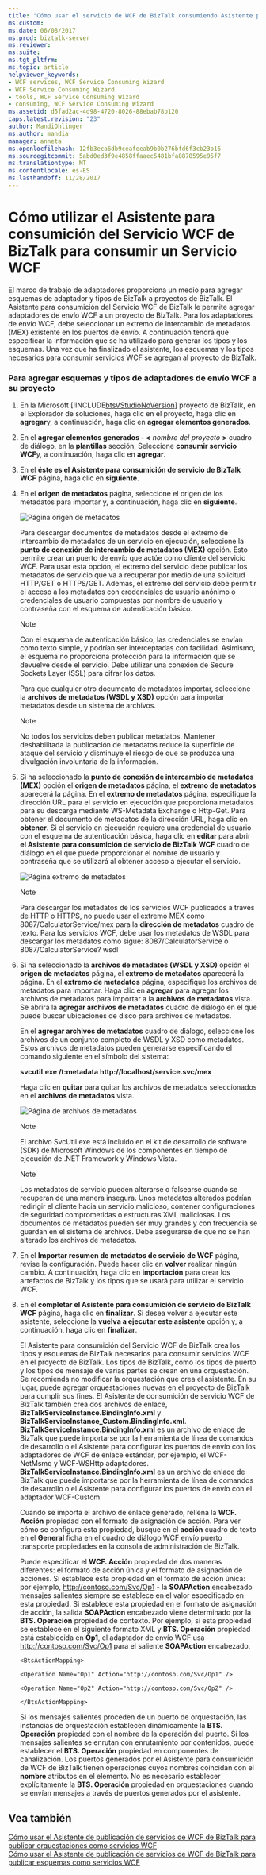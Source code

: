 ```yaml
---
title: "Cómo usar el servicio de WCF de BizTalk consumiendo Asistente para consumir un servicio WCF | Documentos de Microsoft"
ms.custom: 
ms.date: 06/08/2017
ms.prod: biztalk-server
ms.reviewer: 
ms.suite: 
ms.tgt_pltfrm: 
ms.topic: article
helpviewer_keywords:
- WCF services, WCF Service Consuming Wizard
- WCF Service Consuming Wizard
- tools, WCF Service Consuming Wizard
- consuming, WCF Service Consuming Wizard
ms.assetid: d5fad2ac-4d98-4720-8026-88ebab78b120
caps.latest.revision: "23"
author: MandiOhlinger
ms.author: mandia
manager: anneta
ms.openlocfilehash: 12fb3eca6db9ceafeeab9b0b276bfd6f3cb23b16
ms.sourcegitcommit: 5abd0ed3f9e4858ffaaec5481bfa8878595e95f7
ms.translationtype: MT
ms.contentlocale: es-ES
ms.lasthandoff: 11/28/2017
---
```

# <a name="how-to-use-the-biztalk-wcf-service-consuming-wizard-to-consume-a-wcf-service"></a>Cómo utilizar el Asistente para consumición del Servicio WCF de BizTalk para consumir un Servicio WCF
El marco de trabajo de adaptadores proporciona un medio para agregar esquemas de adaptador y tipos de BizTalk a proyectos de BizTalk. El Asistente para consumición del Servicio WCF de BizTalk le permite agregar adaptadores de envío WCF a un proyecto de BizTalk. Para los adaptadores de envío WCF, debe seleccionar un extremo de intercambio de metadatos (MEX) existente en los puertos de envío. A continuación tendrá que especificar la información que se ha utilizado para generar los tipos y los esquemas. Una vez que ha finalizado el asistente, los esquemas y los tipos necesarios para consumir servicios WCF se agregan al proyecto de BizTalk.  
  
### <a name="to-add-the-schemas-and-types-for-wcf-send-adapters-to-your-project"></a>Para agregar esquemas y tipos de adaptadores de envío WCF a su proyecto  
  
1.  En la Microsoft [!INCLUDE[btsVStudioNoVersion](../includes/btsvstudionoversion-md.md)] proyecto de BizTalk, en el Explorador de soluciones, haga clic en el proyecto, haga clic en **agregar**y, a continuación, haga clic en **agregar elementos generados**.  
  
2.  En el **agregar elementos generados - \<**  *nombre del proyecto*  **\>**  cuadro de diálogo, en la **plantillas** sección, Seleccione **consumir servicio WCF**y, a continuación, haga clic en **agregar**.  
  
3.  En el **éste es el Asistente para consumición de servicio de BizTalk WCF** página, haga clic en **siguiente**.  
  
4.  En el **origen de metadatos** página, seleccione el origen de los metadatos para importar y, a continuación, haga clic en **siguiente**.  
  
     ![Página origen de metadatos](../core/media/2478a788-23ff-4ba9-a183-82e533b57f46.gif "2478a788-23ff-4ba9-a183-82e533b57f46")  
  
     Para descargar documentos de metadatos desde el extremo de intercambio de metadatos de un servicio en ejecución, seleccione la **punto de conexión de intercambio de metadatos (MEX)** opción. Esto permite crear un puerto de envío que actúe como cliente del servicio WCF. Para usar esta opción, el extremo del servicio debe publicar los metadatos de servicio que va a recuperar por medio de una solicitud HTTP/GET o HTTPS/GET. Además, el extremo del servicio debe permitir el acceso a los metadatos con credenciales de usuario anónimo o credenciales de usuario compuestas por nombre de usuario y contraseña con el esquema de autenticación básico.  
  
    > [!NOTE]
    >  Con el esquema de autenticación básico, las credenciales se envían como texto simple, y podrían ser interceptadas con facilidad. Asimismo, el esquema no proporciona protección para la información que se devuelve desde el servicio. Debe utilizar una conexión de Secure Sockets Layer (SSL) para cifrar los datos.  
  
     Para que cualquier otro documento de metadatos importar, seleccione la **archivos de metadatos (WSDL y XSD)** opción para importar metadatos desde un sistema de archivos.  
  
    > [!NOTE]
    >  No todos los servicios deben publicar metadatos. Mantener deshabilitada la publicación de metadatos reduce la superficie de ataque del servicio y disminuye el riesgo de que se produzca una divulgación involuntaria de la información.  
  
5.  Si ha seleccionado la **punto de conexión de intercambio de metadatos (MEX)** opción el **origen de metadatos** página, el **extremo de metadatos** aparecerá la página. En el **extremo de metadatos** página, especifique la dirección URL para el servicio en ejecución que proporciona metadatos para su descarga mediante WS-Metadata Exchange o Http-Get. Para obtener el documento de metadatos de la dirección URL, haga clic en **obtener**. Si el servicio en ejecución requiere una credencial de usuario con el esquema de autenticación básica, haga clic en **editar** para abrir **el Asistente para consumición de servicio de BizTalk WCF** cuadro de diálogo en el que puede proporcionar el nombre de usuario y contraseña que se utilizará al obtener acceso a ejecutar el servicio.  
  
     ![Página extremo de metadatos](../core/media/2b17f85a-64d0-4719-99c4-ce61c706f10c.gif "2b17f85a-64d0-4719-99c4-ce61c706f10c")  
  
    > [!NOTE]
    >  Para descargar los metadatos de los servicios WCF publicados a través de HTTP o HTTPS, no puede usar el extremo MEX como 8087/CalculatorService/mex para la **dirección de metadatos** cuadro de texto. Para los servicios WCF, debe usar los metadatos de WSDL para descargar los metadatos como sigue: 8087/CalculatorService o 8087/CalculatorService? wsdl  
  
6.  Si ha seleccionado la **archivos de metadatos (WSDL y XSD)** opción el **origen de metadatos** página, el **extremo de metadatos** aparecerá la página. En el **extremo de metadatos** página, especifique los archivos de metadatos para importar. Haga clic en **agregar** para agregar los archivos de metadatos para importar a la **archivos de metadatos** vista. Se abrirá la **agregar archivos de metadatos** cuadro de diálogo en el que puede buscar ubicaciones de disco para archivos de metadatos.  
  
     En el **agregar archivos de metadatos** cuadro de diálogo, seleccione los archivos de un conjunto completo de WSDL y XSD como metadatos. Estos archivos de metadatos pueden generarse especificando el comando siguiente en el símbolo del sistema:  
  
     **svcutil.exe /t:metadata http://localhost/service.svc/mex**  
  
     Haga clic en **quitar** para quitar los archivos de metadatos seleccionados en el **archivos de metadatos** vista.  
  
     ![Página de archivos de metadatos](../core/media/445bccd1-88b0-41ad-b91d-e899e7d5902d.gif "445bccd1-88b0-41ad-b91d-e899e7d5902d")  
  
    > [!NOTE]
    >  El archivo SvcUtil.exe está incluido en el kit de desarrollo de software (SDK) de Microsoft Windows de los componentes en tiempo de ejecución de .NET Framework y Windows Vista.  
  
    > [!NOTE]
    >  Los metadatos de servicio pueden alterarse o falsearse cuando se recuperan de una manera insegura. Unos metadatos alterados podrían redirigir el cliente hacia un servicio malicioso, contener configuraciones de seguridad comprometidas o estructuras XML maliciosas. Los documentos de metadatos pueden ser muy grandes y con frecuencia se guardan en el sistema de archivos. Debe asegurarse de que no se han alterado los archivos de metadatos.  
  
7.  En el **Importar resumen de metadatos de servicio de WCF** página, revise la configuración. Puede hacer clic en **volver** realizar ningún cambio. A continuación, haga clic en **importación** para crear los artefactos de BizTalk y los tipos que se usará para utilizar el servicio WCF.  
  
8.  En el **completar el Asistente para consumición de servicio de BizTalk WCF** página, haga clic en **finalizar**. Si desea volver a ejecutar este asistente, seleccione la **vuelva a ejecutar este asistente** opción y, a continuación, haga clic en **finalizar**.  
  
     El Asistente para consumición del Servicio WCF de BizTalk crea los tipos y esquemas de BizTalk necesarios para consumir servicios WCF en el proyecto de BizTalk. Los tipos de BizTalk, como los tipos de puerto y los tipos de mensaje de varias partes se crean en una orquestación. Se recomienda no modificar la orquestación que crea el asistente. En su lugar, puede agregar orquestaciones nuevas en el proyecto de BizTalk para cumplir sus fines. El Asistente de consumición de servicio WCF de BizTalk también crea dos archivos de enlace, **BizTalkServiceInstance.BindingInfo.xml** y **BizTalkServiceInstance_Custom.BindingInfo.xml**. **BizTalkServiceInstance.BindingInfo.xml** es un archivo de enlace de BizTalk que puede importarse por la herramienta de línea de comandos de desarrollo o el Asistente para configurar los puertos de envío con los adaptadores de WCF de enlace estándar, por ejemplo, el WCF-NetMsmq y WCF-WSHttp adaptadores. **BizTalkServiceInstance.BindingInfo.xml** es un archivo de enlace de BizTalk que puede importarse por la herramienta de línea de comandos de desarrollo o el Asistente para configurar los puertos de envío con el adaptador WCF-Custom.  
  
     Cuando se importa el archivo de enlace generado, rellena la **WCF. Acción** propiedad con el formato de asignación de acción. Para ver cómo se configura esta propiedad, busque en el **acción** cuadro de texto en el **General** ficha en el cuadro de diálogo WCF envío puerto transporte propiedades en la consola de administración de BizTalk.  
  
     Puede especificar el **WCF. Acción** propiedad de dos maneras diferentes: el formato de acción única y el formato de asignación de acciones. Si establece esta propiedad en el formato de acción única: por ejemplo, http://contoso.com/Svc/Op1 - la **SOAPAction** encabezado mensajes salientes siempre se establece en el valor especificado en esta propiedad. Si establece esta propiedad en el formato de asignación de acción, la salida **SOAPAction** encabezado viene determinado por la **BTS. Operación** propiedad de contexto. Por ejemplo, si esta propiedad se establece en el siguiente formato XML y **BTS. Operación** propiedad está establecida en **Op1**, el adaptador de envío WCF usa http://contoso.com/Svc/Op1 para el saliente **SOAPAction** encabezado.  
  
     `<BtsActionMapping>`  
  
     `<Operation Name="Op1" Action="http://contoso.com/Svc/Op1" />`  
  
     `<Operation Name="Op2" Action="http://contoso.com/Svc/Op2" />`  
  
     `</BtsActionMapping>`  
  
     Si los mensajes salientes proceden de un puerto de orquestación, las instancias de orquestación establecen dinámicamente la **BTS. Operación** propiedad con el nombre de la operación del puerto. Si los mensajes salientes se enrutan con enrutamiento por contenidos, puede establecer el **BTS. Operación** propiedad en componentes de canalización. Los puertos generados por el Asistente para consumición de WCF de BizTalk tienen operaciones cuyos nombres coincidan con el **nombre** atributos en el  **<BtsActionMapping>**  elemento. No es necesario establecer explícitamente la **BTS. Operación** propiedad en orquestaciones cuando se envían mensajes a través de puertos generados por el asistente.  
  
## <a name="see-also"></a>Vea también  
 [Cómo usar el Asistente de publicación de servicios de WCF de BizTalk para publicar orquestaciones como servicios WCF](../core/publish-orchestrations-as-wcf-services--biztalk-wcf-service-publishing-wizard.md)   
 [Cómo usar el Asistente de publicación de servicios de WCF de BizTalk para publicar esquemas como servicios WCF](../core/publish-schemas-as-wcf-services--use-the-biztalk-wcf-service-publishing-wizard.md)